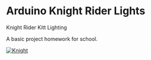 # Arduino Knight Rider Lights

Knight Rider Kitt Lighting

A basic project homework for school.

<a href="https://im3.ezgif.com/tmp/ezgif-3-364aa60ff6db.gif"><img src="https://im3.ezgif.com/tmp/ezgif-3-364aa60ff6db.gif" title="Knight"/></a>
